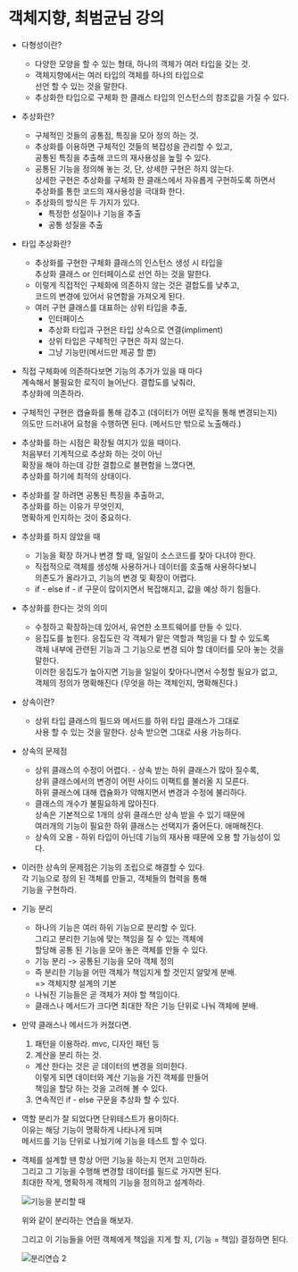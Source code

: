 # 객체지향, 최범균님 강의
* 다형성이란?       
  *  다양한 모양을 할 수 있는 형태, 하나의 객체가 여러 타입을 갖는 것.      
  *  객체지향에서는 여러 타입의 객체를 하나의 타입으로     
     선언 할 수 있는 것을 말한다.       
  * 추상화한 타입으로 구체화 한 클래스 타입의 인스턴스의 참조값을 가질 수 있다.       

* 추상화란?     
  * 구체적인 것들의 공통점, 특징을 모아 정의 하는 것.       
  * 추상화를 이용하면 구체적인 것들의 복잡성을 관리할 수 있고,       
    공통된 특징을 추출해 코드의 재사용성을 높힐 수 있다.   
  * 공통된 기능을 정의해 놓는 것, 단, 상세한 구현은 하지 않는다.      
    상세한 구현은 추상화를 구체화 한 클래스에서 자유롭게 구현하도록 하면서      
    추상화를 통한 코드의 재사용성을 극대화 한다.       
  * 추상화의 방식은 두 가지가 있다.   
    * 특정한 성질이나 기능을 추출   
    * 공통 성질을 추출    
    
* 타입 추상화란?       
  * 추상화를 구현한 구체화 클래스의 인스턴스 생성 시 타입을        
    추상화 클래스 or 인터페이스로 선언 하는 것을 말한다.       
  * 이렇게 직접적인 구체화에 의존하지 않는 것은 결합도를 낮추고,          
    코드의 변경에 있어서 유연함을 가져오게 된다.        
  * 여러 구현 클래스를 대표하는 상위 타입을 추출,        
    * 인터페이스       
    * 추상화 타입과 구현은 타입 상속으로 연결(impliment)     
    * 상위 타입은 구체적인 구현은 하지 않는다.         
    * 그냥 기능만(메서드만 제공 할 뿐)    

* 직접 구체화에 의존하다보면 기능의 추가가 있을 때 마다    
  계속해서 불필요한 로직이 늘어난다. 결합도를 낮춰라,    
  추상화에 의존하라.   
  
* 구체적인 구현은 캡슐화를 통해 감추고 (데이터가 어떤 로직을 통해 변경되는지)         
  의도만 드러내어 요청을 수행하면 된다. (메서드만 밖으로 노출해라.)        
  
* 추상화를 하는 시점은 확장될 여지가 있을 때이다.        
  처음부터 기계적으로 추상화 하는 것이 아닌         
  확장을 해야 하는데 강한 결합으로 불편함을 느꼈다면,               
  추상화를 하기에 최적의 상태이다.         
  
* 추상화를 잘 하려면 공통된 특징을 추출하고,       
  추상화를 하는 이유가 무엇인지,      
  명확하게 인지하는 것이 중요하다.        
  
* 추상화를 하지 않았을 때      
  * 기능을 확장 하거나 변경 할 때, 일일이 소스코드를 찾아 다녀야 한다.      
  * 직접적으로 객체를 생성해 사용하거나 데이터를 호출해 사용하다보니      
    의존도가 올라가고, 기능의 변경 및 확장이 어렵다.      
  * if - else if - if 구문이 많이지면서 복잡해지고, 값을 예상 하기 힘들다.      

* 추상화를 한다는 것의 의미     
  * 수정하고 확장하는데 있어서, 유연한 소프트웨어를 만들 수 있다.       
  * 응집도를 높힌다. 응집도란 각 객체가 맡은 역할과 책임을 다 할 수 있도록         
    객체 내부에 관련된 기능과 그 기능으로 변경 되야 할 데이터를 모아 놓는 것을 말한다.           
    이러한 응집도가 높아지면 기능을 일일이 찾아다니면서 수정할 필요가 없고,         
    객체의 정의가 명확해진다 (무엇을 하는 객체인지, 명확해진다.)        
       
* 상속이란?      
  * 상위 타입 클래스의 필드와 메서드를 하위 타입 클래스가 그대로       
    사용 할 수 있는 것을 말한다. 상속 받으면 그대로 사용 가능하다.           
  
* 상속의 문제점       
  * 상위 클래스의 수정이 어렵다. - 상속 받는 하위 클래스가 많아 질수록,      
    상위 클래스에서의 변경이 어떤 사이드 이팩트를 불러올 지 모른다.      
    하위 클래스에 대해 캡슐화가 약해지면서 변경과 수정에 불리하다.         
  * 클래스의 개수가 불필요하게 많아진다.       
    상속은 기본적으로 1개의 상위 클래스만 상속 받을 수 있기 때문에        
    여러개의 기능이 필요한 하위 클래스는 선택지가 줄어든다. 애매해진다.        
  * 상속의 오용 - 하위 타입이 아닌데 기능의 재사용 때문에 오용 할 가능성이 있다.         

* 이러한 상속의 문제점은 기능의 조립으로 해결할 수 있다.        
  각 기능으로 정의 된 객체를 만들고, 객체들의 협력을 통해      
  기능을 구현하라.         
  
* 기능 분리   
  * 하나의 기능은 여러 하위 기능으로 분리할 수 있다.      
    그리고 분리한 기능에 맞는 책임을 질 수 있는 객체에     
    할당해 공통 된 기능을 모아 놓은 객체를 만들 수 있다.      
  * 기능 분리 -> 공통된 기능을 모아 객체 정의         
  * 즉 분리한 기능을 어떤 객체가 책임지게 할 것인지 알맞게 분배.          
    => 객체지향 설계의 기본         
  * 나눠진 기능들은 곧 객체가 져야 할 책임이다.         
  * 클래스나 메서드가 크다면 최대한 작은 기능 단위로 나눠 객체에 분배.         

* 만약 클래스나 메서드가 커졌다면.      
  1. 패턴을 이용하라. mvc, 디자인 패턴 등         
  2. 계산을 분리 하는 것.       
    * 계산 한다는 것은 곧 데이터의 변경을 의미한다.         
      이렇게 되면 데이터와 계산 기능을 가진 객체를 만들어        
      책임을 할당 하는 것을 고려해 볼 수 있다.        
  3. 연속적인 if - else 구문을 추상화 할 수 있다.       
      
* 역할 분리가 잘 되었다면 단위테스트가 용이하다.        
  이유는 해당 기능이 명확하게 나타나게 되며       
  메서드를 기능 단위로 나눴기에 기능을 테스트 할 수 있다.      
  
* 객체를 설계할 땐 항상 어떤 기능을 하는지 먼저 고민하라.     
  그리고 그 기능을 수행해 변경할 데이터를 필드로 가지면 된다.     
  최대한 작게, 명확하게 객체의 기능을 정의하고 설계하라.     
  
  ![기능을 분리할 때](https://user-images.githubusercontent.com/60066223/111246904-75622400-864a-11eb-879e-b33110a5642a.PNG)     
   
   위와 같이 분리하는 연습을 해보자.     
   
   그리고 이 기능들을 어떤 객체에게 책임을 지게 할 지, (기능 = 책임)
   결정하면 된다.      
   
   ![분리연습 2](https://user-images.githubusercontent.com/60066223/111247069-b8bc9280-864a-11eb-9a9d-79e7598003b8.PNG)     

   
 
  
